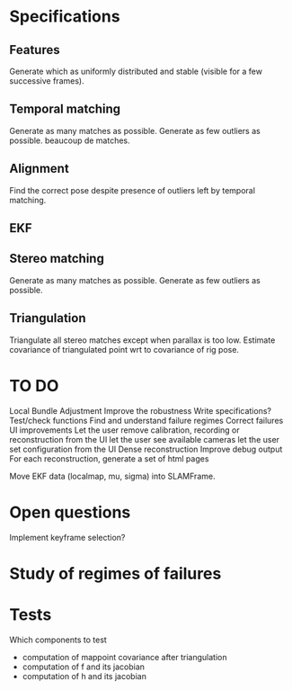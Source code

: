 
Specifications
==============

Features
--------
Generate which as uniformly distributed and stable (visible for a few successive frames).

Temporal matching
-----------------
Generate as many matches as possible.
Generate as few outliers as possible.
beaucoup de matches.

Alignment
---------

Find the correct pose despite presence of outliers left by temporal matching.

EKF
---

Stereo matching
---------------
Generate as many matches as possible.
Generate as few outliers as possible.

Triangulation
-------------
Triangulate all stereo matches except when parallax is too low.
Estimate covariance of triangulated point wrt to covariance of rig pose.

TO DO
=====

Local Bundle Adjustment
Improve the robustness
    Write specifications?
    Test/check functions
    Find and understand failure regimes
    Correct failures
UI improvements
    Let the user remove calibration, recording or reconstruction from the UI
    let the user see available cameras
    let the user set configuration from the UI
Dense reconstruction
Improve debug output
    For each reconstruction, generate a set of html pages

Move EKF data (localmap, mu, sigma) into SLAMFrame.

Open questions
==============
Implement keyframe selection?

Study of regimes of failures
============================

Tests
=====

Which components to test
- computation of mappoint covariance after triangulation
- computation of f and its jacobian
- computation of h and its jacobian


